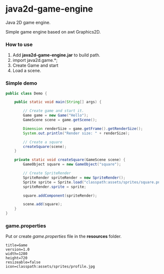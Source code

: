 # java2d-game-engine
Java 2D game engine.

Simple game engine based on awt Graphics2D.

### How to use
1. Add **java2d-game-engine.jar** to build path.
2. import java2d.game.*;
3. Create Game and start
4. Load a scene.

### Simple demo
```java
public class Demo {

    public static void main(String[] args) {

        // Create game and start it.
        Game game = new Game("Hello");
        GameScene scene = game.getScene();

        Dimension renderSize = game.getFrame().getRenderSize();
        System.out.println("Render size: " + renderSize);

        // Create a square
        createSquare(scene);
    }

    private static void createSquare(GameScene scene) {
        GameObject square = new GameObject("square");

        // Create SpriteRender
        SpriteRender spriteRender = new SpriteRender();
        Sprite sprite = Sprite.load("classpath:assets/sprites/square.png");
        spriteRender.sprite = sprite;

        square.addComponent(spriteRender);

        scene.add(square);
    }
}
```

### game.properties
Put or create _game.properties_ file in the **resources** folder.
```properties
title=Game
version=1.0
width=1280
height=720
resizeable=false
icon=classpath:assets/sprites/profile.jpg
```